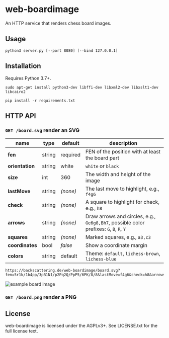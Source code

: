 web-boardimage
==============

An HTTP service that renders chess board images.

Usage
-----

```
python3 server.py [--port 8080] [--bind 127.0.0.1]
```

Installation
------------

Requires Python 3.7+.

```
sudo apt-get install python3-dev libffi-dev libxml2-dev libxslt1-dev libcairo2

pip install -r requirements.txt
```

HTTP API
--------

### `GET /board.svg` render an SVG

name | type | default | description
--- | --- | --- | ---
**fen** | string | required | FEN of the position with at least the board part
**orientation** | string | white | `white` or `black`
**size** | int | 360 | The width and height of the image
**lastMove** | string | *(none)* | The last move to highlight, e.g., `f4g6`
**check** | string | *(none)* | A square to highlight for check, e.g., `h8`
**arrows** | string | *(none)* | Draw arrows and circles, e.g., `Ge6g8,Bh7`, possible color prefixes: `G`, `B`, `R`, `Y`
**squares** | string | *(none)* | Marked squares, e.g., `a3,c3`
**coordinates** | bool | *false* | Show a coordinate margin
**colors** | string | default | Theme: `default`, `lichess-brown`, `lichess-blue`

```
https://backscattering.de/web-boardimage/board.svg?fen=5r1k/1b4pp/3pB1N1/p2Pq2Q/PpP5/6PK/8/8&lastMove=f4g6&check=h8&arrows=Ge6g8,Bh7&squares=a3,c3
```

![example board image](https://backscattering.de/web-boardimage/board.svg?fen=5r1k/1b4pp/3pB1N1/p2Pq2Q/PpP5/6PK/8/8&lastMove=f4g6&check=h8&arrows=e6g8,h7)

### `GET /board.png` render a PNG

License
-------

web-boardimage is licensed under the AGPLv3+. See LICENSE.txt for the full
license text.
